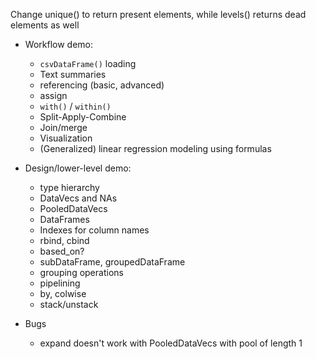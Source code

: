 Change unique() to return present elements, while levels() returns dead elements as well

* Workflow demo:
    * `csvDataFrame()` loading
    * Text summaries
    * referencing (basic, advanced)
    * assign
    * `with()` / `within()`
    * Split-Apply-Combine
    * Join/merge
    * Visualization
    * (Generalized) linear regression modeling using formulas

* Design/lower-level demo:
    * type hierarchy
    * DataVecs and NAs
    * PooledDataVecs
    * DataFrames
    * Indexes for column names
    * rbind, cbind
    * based_on?
    * subDataFrame, groupedDataFrame
    * grouping operations
    * pipelining
    * by, colwise
    * stack/unstack
    
* Bugs
    * expand doesn't work with PooledDataVecs with pool of length 1

